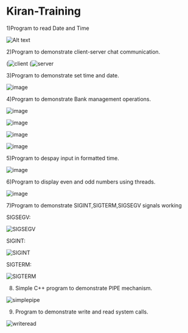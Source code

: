 # Kiran-Training
1)Program to read Date and Time

![Alt text](https://github.com/Kirankumar-m-training/Kiran-Training/assets/136049999/069f8628-9776-4558-8017-36bfb89e806a "Program to read date and time")

2)Program to demonstrate client-server chat communication.

(![client](https://github.com/Kirankumar-m-training/Kiran-Training/assets/136049999/e4bdea8d-f21d-4e73-a2be-25c486b3e96f)
(![server](https://github.com/Kirankumar-m-training/Kiran-Training/assets/136049999/4d812b5d-4df0-4340-bf38-022688989927)

3)Program to demonstrate set time and date.

![image](https://github.com/Kirankumar-m-training/Kiran-Training/assets/136049999/6022141b-e9f8-4c07-a068-f40e4b7df7c6)

4)Program to demonstrate Bank management operations.

![image](https://github.com/Kirankumar-m-training/Kiran-Training/assets/136049999/27268055-1fd8-4832-8a35-392a00d51703)

![image](https://github.com/Kirankumar-m-training/Kiran-Training/assets/136049999/ea717385-03d2-4986-b1a8-6a863221227b)

![image](https://github.com/Kirankumar-m-training/Kiran-Training/assets/136049999/5098b8b6-75dc-401d-a2c4-04e4e596abe5)

![image](https://github.com/Kirankumar-m-training/Kiran-Training/assets/136049999/c0646cc5-2484-41dc-8eaa-43edef5a8e55)

5)Program to despay input in formatted time.

![image](https://github.com/Kirankumar-m-training/Kiran-Training/assets/136049999/500a170e-e606-4570-8be3-931fba6fc7fa)


6)Program to display even and odd numbers using threads.

![image](https://github.com/Kirankumar-m-training/Kiran-Training/assets/136049999/5b2036e2-c851-4c26-934f-df7e765ea95d)


7)Program to demonstrate SIGINT,SIGTERM,SIGSEGV signals working

SIGSEGV:

![SIGSEGV](https://github.com/Kirankumar-m-training/Kiran-Training/assets/136049999/12e75480-eb05-490d-aba2-fcf769f4dd01)

SIGINT:

![SIGINT](https://github.com/Kirankumar-m-training/Kiran-Training/assets/136049999/10c3387b-20c9-4c25-9f39-6972494349dc)

SIGTERM:

![SIGTERM](https://github.com/Kirankumar-m-training/Kiran-Training/assets/136049999/23d1803c-4195-48e9-8011-88d52bc84ff9)


8) Simple C++ program to demonstrate PIPE mechanism.

![simplepipe](https://github.com/Kirankumar-m-training/Kiran-Training/assets/136049999/272eb122-6cf2-453c-bbe2-996444ffcb5c)

9) Program to demonstrate write and read system calls.

![writeread](https://github.com/Kirankumar-m-training/Kiran-Training/assets/136049999/e3d3c4a8-26dc-4716-94f4-983e88765392)







